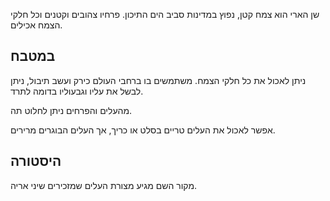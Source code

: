 שן הארי הוא צמח קטן, נפוץ במדינות סביב הים התיכון. פרחיו צהובים וקטנים וכל חלקי הצמח אכילים.

## במטבח

ניתן לאכול את כל חלקי הצמח. משתמשים בו ברחבי העולם כירק ועשב תיבול, ניתן לבשל את עליו וגבעוליו בדומה לתרד.

מהעלים והפרחים ניתן לחלוט תה.

אפשר לאכול את העלים טריים בסלט או כריך, אך העלים הבוגרים מרירים.

## היסטורה

מקור השם מגיע מצורת העלים שמזכירים שיני אריה.

